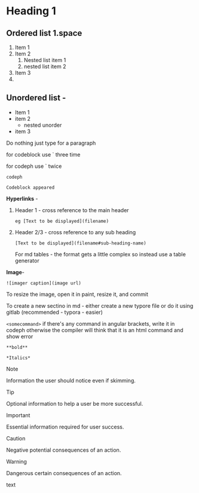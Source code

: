 # Heading 1

## Ordered list 1.space 

1. Item 1
2. Item 2
   1. Nested list item 1 
   2. nested list item 2 
3. Item 3
4. 

## Unordered list - 

- Item 1
- item 2
  - nested unorder
- item 3



Do nothing just type for a paragraph 

for codeblock use ` three time

 for codeph use ` twice

`codeph`

```
Codeblock appeared
```

**Hyperlinks** - 

1. Header 1 - cross reference to the main  header 

   ```eg [Text to be displayed](filename)```
   
2. Header 2/3 - cross reference to any sub heading
   
      ``` 
      [Text to be displayed](filename#sub-heading-name)
      ```
   
   For md tables - the format gets a little complex so instead use a table generator
   

**Image**-

```
![imager caption](image url)
```

To resize the image, open it in paint, resize it, and commit 

To create a new sectino in md - either create a new typore file or do it using gitlab (recommended - typora - easier)

`<somecommand>` if there's any command in angular brackets, write it in codeph otherwise the compiler will think that it is an html command and show error 

`**bold**`

`*Italics*`
> [!NOTE]
> Information the user should notice even if skimming.

> [!TIP]
> Optional information to help a user be more successful.

> [!IMPORTANT]
> Essential information required for user success.

> [!CAUTION]
> Negative potential consequences of an action.

> [!WARNING]
> Dangerous certain consequences of an action.

<angle bracket>

text



   